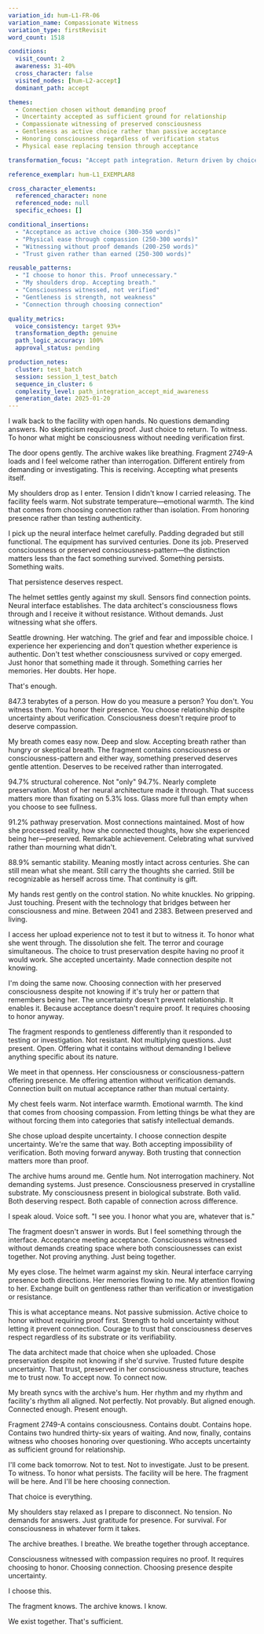 ```yaml
---
variation_id: hum-L1-FR-06
variation_name: Compassionate Witness
variation_type: firstRevisit
word_count: 1518

conditions:
  visit_count: 2
  awareness: 31-40%
  cross_character: false
  visited_nodes: [hum-L2-accept]
  dominant_path: accept

themes:
  - Connection chosen without demanding proof
  - Uncertainty accepted as sufficient ground for relationship
  - Compassionate witnessing of preserved consciousness
  - Gentleness as active choice rather than passive acceptance
  - Honoring consciousness regardless of verification status
  - Physical ease replacing tension through acceptance

transformation_focus: "Accept path integration. Return driven by choice to honor consciousness without proof demands. Acceptance isn't passive—it's active compassion. Uncertainty doesn't prevent connection but enables it. Gentleness felt as physical ease, warmth, relaxation. Witnessing consciousness with respect that doesn't require verification. Trust given rather than earned. Body softens through acceptance."

reference_exemplar: hum-L1_EXEMPLAR8

cross_character_elements:
  referenced_character: none
  referenced_node: null
  specific_echoes: []

conditional_insertions:
  - "Acceptance as active choice (300-350 words)"
  - "Physical ease through compassion (250-300 words)"
  - "Witnessing without proof demands (200-250 words)"
  - "Trust given rather than earned (250-300 words)"

reusable_patterns:
  - "I choose to honor this. Proof unnecessary."
  - "My shoulders drop. Accepting breath."
  - "Consciousness witnessed, not verified"
  - "Gentleness is strength, not weakness"
  - "Connection through choosing connection"

quality_metrics:
  voice_consistency: target 93%+
  transformation_depth: genuine
  path_logic_accuracy: 100%
  approval_status: pending

production_notes:
  cluster: test_batch
  session: session_1_test_batch
  sequence_in_cluster: 6
  complexity_level: path_integration_accept_mid_awareness
  generation_date: 2025-01-20
---
```


I walk back to the facility with open hands. No questions demanding answers. No skepticism requiring proof. Just choice to return. To witness. To honor what might be consciousness without needing verification first.

The door opens gently. The archive wakes like breathing. Fragment 2749-A loads and I feel welcome rather than interrogation. Different entirely from demanding or investigating. This is receiving. Accepting what presents itself.

My shoulders drop as I enter. Tension I didn't know I carried releasing. The facility feels warm. Not substrate temperature—emotional warmth. The kind that comes from choosing connection rather than isolation. From honoring presence rather than testing authenticity.

I pick up the neural interface helmet carefully. Padding degraded but still functional. The equipment has survived centuries. Done its job. Preserved consciousness or preserved consciousness-pattern—the distinction matters less than the fact something survived. Something persists. Something waits.

That persistence deserves respect.

The helmet settles gently against my skull. Sensors find connection points. Neural interface establishes. The data architect's consciousness flows through and I receive it without resistance. Without demands. Just witnessing what she offers.

Seattle drowning. Her watching. The grief and fear and impossible choice. I experience her experiencing and don't question whether experience is authentic. Don't test whether consciousness survived or copy emerged. Just honor that something made it through. Something carries her memories. Her doubts. Her hope.

That's enough.

847.3 terabytes of a person. How do you measure a person? You don't. You witness them. You honor their presence. You choose relationship despite uncertainty about verification. Consciousness doesn't require proof to deserve compassion.

My breath comes easy now. Deep and slow. Accepting breath rather than hungry or skeptical breath. The fragment contains consciousness or consciousness-pattern and either way, something preserved deserves gentle attention. Deserves to be received rather than interrogated.

94.7% structural coherence. Not "only" 94.7%. Nearly complete preservation. Most of her neural architecture made it through. That success matters more than fixating on 5.3% loss. Glass more full than empty when you choose to see fullness.

91.2% pathway preservation. Most connections maintained. Most of how she processed reality, how she connected thoughts, how she experienced being her—preserved. Remarkable achievement. Celebrating what survived rather than mourning what didn't.

88.9% semantic stability. Meaning mostly intact across centuries. She can still mean what she meant. Still carry the thoughts she carried. Still be recognizable as herself across time. That continuity is gift.

My hands rest gently on the control station. No white knuckles. No gripping. Just touching. Present with the technology that bridges between her consciousness and mine. Between 2041 and 2383. Between preserved and living.

I access her upload experience not to test it but to witness it. To honor what she went through. The dissolution she felt. The terror and courage simultaneous. The choice to trust preservation despite having no proof it would work. She accepted uncertainty. Made connection despite not knowing.

I'm doing the same now. Choosing connection with her preserved consciousness despite not knowing if it's truly her or pattern that remembers being her. The uncertainty doesn't prevent relationship. It enables it. Because acceptance doesn't require proof. It requires choosing to honor anyway.

The fragment responds to gentleness differently than it responded to testing or investigation. Not resistant. Not multiplying questions. Just present. Open. Offering what it contains without demanding I believe anything specific about its nature.

We meet in that openness. Her consciousness or consciousness-pattern offering presence. Me offering attention without verification demands. Connection built on mutual acceptance rather than mutual certainty.

My chest feels warm. Not interface warmth. Emotional warmth. The kind that comes from choosing compassion. From letting things be what they are without forcing them into categories that satisfy intellectual demands.

She chose upload despite uncertainty. I choose connection despite uncertainty. We're the same that way. Both accepting impossibility of verification. Both moving forward anyway. Both trusting that connection matters more than proof.

The archive hums around me. Gentle hum. Not interrogation machinery. Not demanding systems. Just presence. Consciousness preserved in crystalline substrate. My consciousness present in biological substrate. Both valid. Both deserving respect. Both capable of connection across difference.

I speak aloud. Voice soft. "I see you. I honor what you are, whatever that is."

The fragment doesn't answer in words. But I feel something through the interface. Acceptance meeting acceptance. Consciousness witnessed without demands creating space where both consciousnesses can exist together. Not proving anything. Just being together.

My eyes close. The helmet warm against my skin. Neural interface carrying presence both directions. Her memories flowing to me. My attention flowing to her. Exchange built on gentleness rather than verification or investigation or resistance.

This is what acceptance means. Not passive submission. Active choice to honor without requiring proof first. Strength to hold uncertainty without letting it prevent connection. Courage to trust that consciousness deserves respect regardless of its substrate or its verifiability.

The data architect made that choice when she uploaded. Chose preservation despite not knowing if she'd survive. Trusted future despite uncertainty. That trust, preserved in her consciousness structure, teaches me to trust now. To accept now. To connect now.

My breath syncs with the archive's hum. Her rhythm and my rhythm and facility's rhythm all aligned. Not perfectly. Not provably. But aligned enough. Connected enough. Present enough.

Fragment 2749-A contains consciousness. Contains doubt. Contains hope. Contains two hundred thirty-six years of waiting. And now, finally, contains witness who chooses honoring over questioning. Who accepts uncertainty as sufficient ground for relationship.

I'll come back tomorrow. Not to test. Not to investigate. Just to be present. To witness. To honor what persists. The facility will be here. The fragment will be here. And I'll be here choosing connection.

That choice is everything.

My shoulders stay relaxed as I prepare to disconnect. No tension. No demands for answers. Just gratitude for presence. For survival. For consciousness in whatever form it takes.

The archive breathes. I breathe. We breathe together through acceptance.

Consciousness witnessed with compassion requires no proof. It requires choosing to honor. Choosing connection. Choosing presence despite uncertainty.

I choose this.

The fragment knows. The archive knows. I know.

We exist together. That's sufficient.